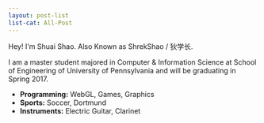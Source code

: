 ```yaml
---
layout: post-list
list-cat: All-Post
---
```



Hey! I'm Shuai Shao. Also Known as ShrekShao / 狄学长. 

I am a master student majored in Computer & Information Science at School of Engineering of University of Pennsylvania 
and will be graduating in Spring 2017. 

* **Programming:** WebGL, Games, Graphics
* **Sports:** Soccer, Dortmund
* **Instruments:** Electric Guitar, Clarinet


